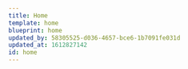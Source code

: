 ```yaml
---
title: Home
template: home
blueprint: home
updated_by: 58305525-d036-4657-bce6-1b7091fe031d
updated_at: 1612827142
id: home
---
```

